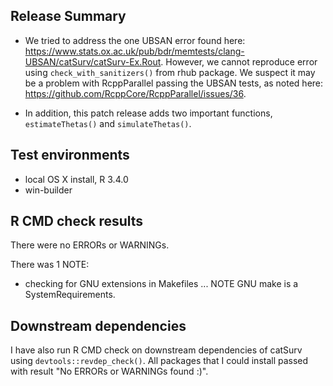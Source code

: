 ## Release Summary
* We tried to address the one UBSAN error found here: https://www.stats.ox.ac.uk/pub/bdr/memtests/clang-UBSAN/catSurv/catSurv-Ex.Rout. However, we cannot reproduce error using `check_with_sanitizers()` from rhub package.  We suspect it may be a problem with RcppParallel passing the UBSAN tests, as noted here: https://github.com/RcppCore/RcppParallel/issues/36.

* In addition, this patch release adds two important functions, `estimateThetas()` and `simulateThetas()`.


## Test environments
* local OS X install, R 3.4.0
* win-builder

## R CMD check results
There were no ERRORs or WARNINGs.

There was 1 NOTE:

* checking for GNU extensions in Makefiles ... NOTE GNU make is a SystemRequirements.

## Downstream dependencies
I have also run R CMD check on downstream dependencies of catSurv using `devtools::revdep_check()`.
All packages that I could install passed with result "No ERRORs or WARNINGs found :)".